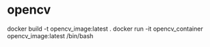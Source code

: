 # opencv
docker build -t opencv_image:latest .
docker run -it opencv_container opencv_image:latest /bin/bash
